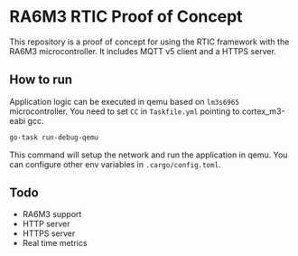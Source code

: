 # RA6M3 RTIC Proof of Concept

This repository is a proof of concept for using the RTIC framework with the
RA6M3 microcontroller. It includes MQTT v5 client and a HTTPS server.

## How to run

Application logic can be executed in qemu based on `lm3s6965` microcontroller.
You need to set `CC` in `Taskfile.yml` pointing to cortex_m3-eabi gcc.

```bash
go-task run-debug-qemu
```

This command will setup the network and run the application in qemu.
You can configure other env variables in `.cargo/config.toml`.

## Todo

- RA6M3 support
- HTTP server
- HTTPS server
- Real time metrics

